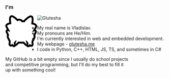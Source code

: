 

### I'm
<img src="Vector.png" alt="Glutesha" width="100" align="left"/>
<img src="https://glutesha.me/assets/logo-BYbftR7g.png" alt="Glutesha" width="400"/>

- My real name is Vladislav.
- My pronouns are He/Him.
- I'm currently interested in web and embedded development.
- My webpage - [glutesha.me](https://glutesha.me)
- I code in Python, C++, HTML, JS, TS, and sometimes in C#

My GitHub is a bit empty since I usually do school projects  
and competitive programming, but I'll do my best to fill it  
up with something cool!
